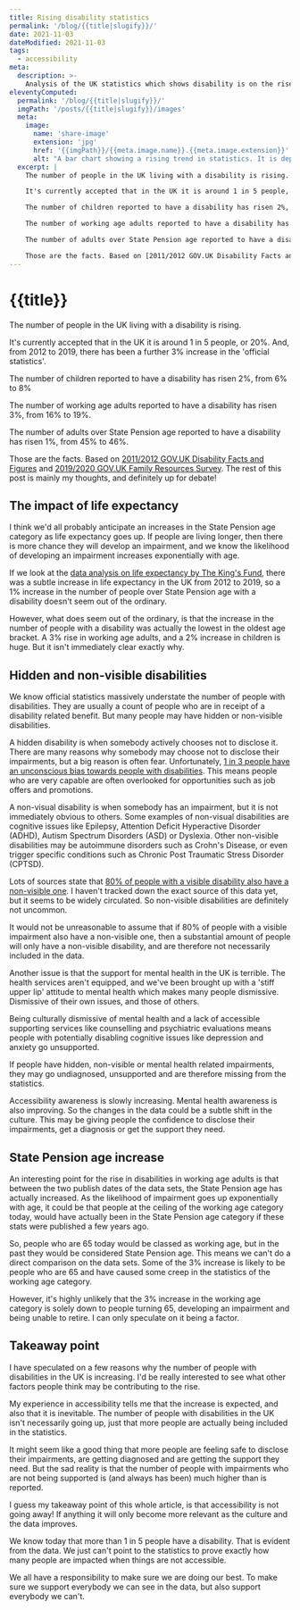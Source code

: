 ```yaml
---
title: Rising disability statistics
permalink: '/blog/{{title|slugify}}/'
date: 2021-11-03
dateModified: 2021-11-03
tags:
  - accessibility
meta:
  description: >-
    Analysis of the UK statistics which shows disability is on the rise.
eleventyComputed:
  permalink: '/blog/{{title|slugify}}/'
  imgPath: '/posts/{{title|slugify}}/images'
  meta:
    image:
      name: 'share-image'
      extension: 'jpg'
      href: '{{imgPath}}/{{meta.image.name}}.{{meta.image.extension}}'
      alt: "A bar chart showing a rising trend in statistics. It is depicted as a dystopian city where the bars are high rise buildings, placed on on a broken island floating in the sky."
  excerpt: |
    The number of people in the UK living with a disability is rising.

    It's currently accepted that in the UK it is around 1 in 5 people, or 20%. And, from 2012 to 2019, there has been a further 3% increase in the 'official statistics'.

    The number of children reported to have a disability has risen 2%, from 6% to 8%

    The number of working age adults reported to have a disability has risen 3%, from 16% to 19%.

    The number of adults over State Pension age reported to have a disability has risen 1%, from 45% to 46%.

    Those are the facts. Based on [2011/2012 GOV.UK Disability Facts and Figures](https://www.gov.uk/government/publications/disability-facts-and-figures/disability-facts-and-figures) and [2019/2020 GOV.UK Family Resources Survey](https://www.gov.uk/government/statistics/family-resources-survey-financial-year-2019-to-2020/family-resources-survey-financial-year-2019-to-2020#disability-1). The rest of this post is mainly my thoughts, and definitely up for debate!
---
```


# {{title}}

The number of people in the UK living with a disability is rising.

It's currently accepted that in the UK it is around 1 in 5 people, or 20%. And, from 2012 to 2019, there has been a further 3% increase in the 'official statistics'.

The number of children reported to have a disability has risen 2%, from 6% to 8%

The number of working age adults reported to have a disability has risen 3%, from 16% to 19%.

The number of adults over State Pension age reported to have a disability has risen 1%, from 45% to 46%.

Those are the facts. Based on [2011/2012 GOV.UK Disability Facts and Figures](https://www.gov.uk/government/publications/disability-facts-and-figures/disability-facts-and-figures) and [2019/2020 GOV.UK Family Resources Survey](https://www.gov.uk/government/statistics/family-resources-survey-financial-year-2019-to-2020/family-resources-survey-financial-year-2019-to-2020#disability-1). The rest of this post is mainly my thoughts, and definitely up for debate!

## The impact of life expectancy

I think we'd all probably anticipate an increases in the State Pension age category as life expectancy goes up. If people are living longer, then there is more chance they will develop an impairment, and we know the likelihood of developing an impairment increases exponentially with age.

If we look at the [data analysis on life expectancy by The King's Fund](https://www.kingsfund.org.uk/publications/whats-happening-life-expectancy-england), there was a subtle increase in life expectancy in the UK from 2012 to 2019, so a 1% increase in the number of people over State Pension age with a disability doesn't seem out of the ordinary.

However, what does seem out of the ordinary, is that the increase in the number of people with a disability was actually the lowest in the oldest age bracket. A 3% rise in working age adults, and a 2% increase in children is huge. But it isn't immediately clear exactly why.

## Hidden and non-visible disabilities

We know official statistics massively understate the number of people with disabilities. They are usually a count of people who are in receipt of a disability related benefit. But many people may have hidden or non-visible disabilities.

A hidden disability is when somebody actively chooses not to disclose it. There are many reasons why somebody may choose not to disclose their impairments, but a big reason is often fear. Unfortunately, [1 in 3 people have an unconscious bias towards people with disabilities](https://abilitymagazine.com/unconscious-bias-pwds-workplace/). This means people who are very capable are often overlooked for opportunities such as job offers and promotions. 

A non-visual disability is when somebody has an impairment, but it is not immediately obvious to others. Some examples of non-visual disabilities are cognitive issues like Epilepsy, Attention Deficit Hyperactive Disorder (ADHD), Autism Spectrum Disorders (ASD) or Dyslexia. Other non-visible disabilities may be autoimmune disorders such as Crohn's Disease, or even trigger specific conditions such as Chronic Post Traumatic Stress Disorder (CPTSD).

Lots of sources state that [80% of people with a visible disability also have a non-visible one](https://diversityq.com/dont-forget-hidden-disabilities-in-your-inclusion-drive-1514685/). I haven't tracked down the exact source of this data yet, but it seems to be widely circulated. So non-visible disabilities are definitely not uncommon.

It would not be unreasonable to assume that if 80% of people with a visible impairment also have a non-visible one, then a substantial amount of people will only have a non-visible disability, and are therefore not necessarily included in the data.

Another issue is that the support for mental health in the UK is terrible. The health services aren't equipped, and we've been brought up with a 'stiff upper lip' attitude to mental health which makes many people dismissive. Dismissive of their own issues, and those of others.

Being culturally dismissive of mental health and a lack of accessible supporting services like counselling and psychiatric evaluations means people with potentially disabling cognitive issues like depression and anxiety go unsupported.

If people have hidden, non-visible or mental health related impairments, they may go undiagnosed, unsupported and are therefore missing from the statistics.

Accessibility awareness is slowly increasing. Mental health awareness is also improving. So the changes in the data could be a subtle shift in the culture. This may be giving people the confidence to disclose their impairments, get a diagnosis or get the support they need.

## State Pension age increase

An interesting point for the rise in disabilities in working age adults is that between the two publish dates of the data sets, the State Pension age has actually increased. As the likelihood of impairment goes up exponentially with age, it could be that people at the ceiling of the working age category today, would have actually been in the State Pension age category if these stats were published a few years ago.

So, people who are 65 today would be classed as working age, but in the past they would be considered State Pension age. This means we can't do a direct comparison on the data sets. Some of the 3% increase is likely to be people who are 65 and have caused some creep in the statistics of the working age category.

However, it's highly unlikely that the 3% increase in the working age category is solely down to people turning 65, developing an impairment and being unable to retire. I can only speculate on it being a factor.

## Takeaway point

I have speculated on a few reasons why the number of people with disabilities in the UK is increasing. I'd be really interested to see what other factors people think may be contributing to the rise.

My experience in accessibility tells me that the increase is expected, and also that it is inevitable. The number of people with disabilities in the UK isn't necessarily going up, just that more people are actually being included in the statistics. 

It might seem like a good thing that more people are feeling safe to disclose their impairments, are getting diagnosed and are getting the support they need. But the sad reality is that the number of people with impairments who are not being supported is (and always has been) much higher than is reported.

I guess my takeaway point of this whole article, is that accessibility is not going away! If anything it will only become more relevant as the culture and the data improves. 

We know today that more than 1 in 5 people have a disability. That is evident from the data. We just can't point to the statistics to prove exactly how many people are impacted when things are not accessible. 

We all have a responsibility to make sure we are doing our best. To make sure we support everybody we can see in the data, but also support everybody we can't.
